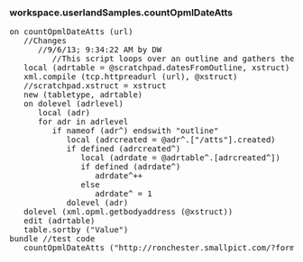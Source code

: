 ### workspace.userlandSamples.countOpmlDateAtts
<pre>
on countOpmlDateAtts (url)
   //Changes
      //9/6/13; 9:34:22 AM by DW
         //This script loops over an outline and gathers the date attributes into a table, allowing you to quickly see if there are duplicates. I needed to find out if this was happening because I had built the Find command on the assumption that the created att made a good node identifier. In the example I was looking at, this was clearly not true! :-)
   local (adrtable = @scratchpad.datesFromOutline, xstruct)
   xml.compile (tcp.httpreadurl (url), @xstruct)
   //scratchpad.xstruct = xstruct
   new (tabletype, adrtable)
   on dolevel (adrlevel)
      local (adr)
      for adr in adrlevel
         if nameof (adr^) endswith "outline"
            local (adrcreated = @adr^.["/atts"].created)
            if defined (adrcreated^)
               local (adrdate = @adrtable^.[adrcreated^])
               if defined (adrdate^)
                  adrdate^++
               else
                  adrdate^ = 1
            dolevel (adr)
   dolevel (xml.opml.getbodyaddress (@xstruct))
   edit (adrtable)
   table.sortby ("Value")
bundle //test code
   countOpmlDateAtts ("http://ronchester.smallpict.com/?format=opml")

</pre>